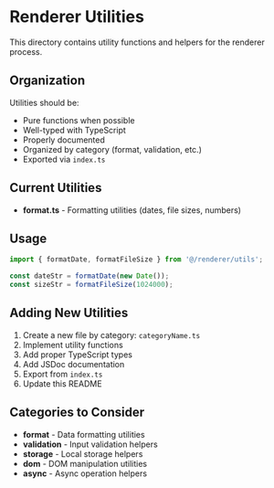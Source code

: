 # Renderer Utilities

This directory contains utility functions and helpers for the renderer process.

## Organization

Utilities should be:
- Pure functions when possible
- Well-typed with TypeScript
- Properly documented
- Organized by category (format, validation, etc.)
- Exported via `index.ts`

## Current Utilities

- **format.ts** - Formatting utilities (dates, file sizes, numbers)

## Usage

```typescript
import { formatDate, formatFileSize } from '@/renderer/utils';

const dateStr = formatDate(new Date());
const sizeStr = formatFileSize(1024000);
```

## Adding New Utilities

1. Create a new file by category: `categoryName.ts`
2. Implement utility functions
3. Add proper TypeScript types
4. Add JSDoc documentation
5. Export from `index.ts`
6. Update this README

## Categories to Consider

- **format** - Data formatting utilities
- **validation** - Input validation helpers
- **storage** - Local storage helpers
- **dom** - DOM manipulation utilities
- **async** - Async operation helpers
